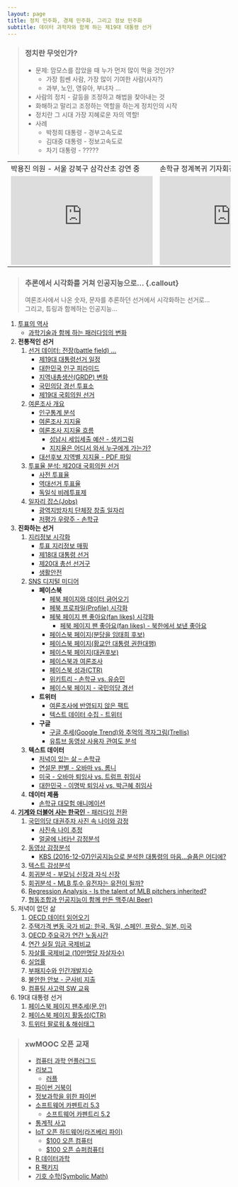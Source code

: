 ```yaml
---
layout: page
title: 정치 민주화, 경제 민주화, 그리고 정보 민주화
subtitle: 데이터 과학자와 함께 하는 제19대 대통령 선거
---
```


> ### 정치란 무엇인가?
>
> * 문제: 맘모스를 잡았을 때 누가 먼저 많이 먹을 것인가?
>     * 가장 힘쎈 사람, 가장 많이 기여한 사람(사자?)
>     * 과부, 노인, 영유아, 부녀자 ...  
> * 사람의 정치 - 갈등을 조정하고 해법을 찾아내는 것  
> * 화해하고 말리고 조정하는 역할을 하는게 정치인의 시작  
> * 정치란 그 시대 가장 지혜로운 자의 역할!  
> * 사례
>     * 박정희 대통령 - 경부고속도로
>     * 김대중 대통령 - 정보고속도로
>     * 차기 대통령 - ?????
> 
<table>
     <tr>
         <td> 박용진 의원 - 서울 강북구 삼각산초 강연 중 </td>
         <td> 손학규 정계복귀 기자회견 </td>
     </tr>
     <tr>
         <td> <iframe width="320" height="200" src="https://www.youtube.com/embed/TmnipWTyIpg" frameborder="0" allowfullscreen></iframe> </td>
         <td> <iframe width="320" height="200" src="https://www.youtube.com/embed/hLqVcl4iwPc" frameborder="0" allowfullscreen></iframe> </td>
     </tr>
</table>

> ### 추론에서 시각화를 거쳐 인공지능으로... {.callout}
>
> 여론조사에서 나온 숫자, 문자를 추론하던 선거에서 시각화하는 선거로...  
> 그리고, 튜링과 함께하는 인공지능... 

1. [투표의 역사](00-vote-history.html) 
    - [과학기술과 함께 하는 패러다임의 변화](01-vote-paradigm.html)
1. **전통적인 선거** 
    1. [선거 데이터: 전장(battle field) ...](03-vote-data.html)
        - [제19대 대통령선거 일정](pe-schedule.html)
        - [대한민국 인구 피라미드](pe-population-pyramid.html)
        - [지역내총생산(GRDP) 변화](pe-grdp.html)
        - [국민의당 경선 투표소](pe-people-party-station.html)
        - [제19대 국회의원 선거](pe-413-election.html)
    1. [여론조사 개요](04-vote-survey.html)
        - [인구통계 분석](05-vote-demographic.html)
        - [여론조사 지지율](07-vote-approval-rating.html)
        - [여론조사 지지율 흐름](07-vote-approval-sankeyplot.html)
            - [성남시 세입세출 예산 - 생키그림](seongnam-budget.html)
            - [지지율은 어디서 와서 누구에게 가는가?](realmeter-sankeyplot.html)
        - [대선후보 지역별 지지율 - PDF 파일](pe-support-by-region.html)
    1. [투표율 분석: 제20대 국회의원 선거](08-vote-ballots.html)
        - [사전 투표율](09-vote-early.html)
        - [역대선거 투표율](10-vote-history.html)
        - [독일식 비례투표제](german-system.html)
    1. [일자리 잡스(Jobs)](pe-jobs.html)     
        - [광역지방자치 단체장 창출 일자리](pe-politician-jobs.html)     
        - [저평가 우량주 - 손학규](pe-hq-mb.html)     
1. **진화하는 선거**        
    1. [지리정보 시각화](http://statkclee.github.io/data-science/geo-info.html)
        - [투표 지리정보 매핑](30-vote-geoinfo.html)
        - [제18대 대통령 선거](http://statkclee.github.io/data-science/geo-18-president.html)
        - [제20대 총선 선거구](06-vote-precinct.html)
        - [생활안전](31-vote-probation-office.html)
    1. [SNS 디지털 미디어](20-vote-digial-media.html)
        - **페이스북**
            - [페북 페이지와 데이터 긁어오기](21-vote-fb.html)
            - [페북 프로파일(Profile) 시각화](fb-profile-viz.html)
            - [페북 페이지 팬 좋아요(fan likes) 시각화](fb-fan-likes.html)
                - [페북 페이지 팬 좋아요(fan likes) - 북한에서 보낸 좋아요](fb-fan-likes-kp.html)
            - [페이스북 페이지(분당을 임태희 후보)](22-vote-fb-page.html)        
            - [페이스북 페이지(황교안 대통령 권한대행)](fb-page-hwang.html)        
            - [페이스북 페이지(대권후보)](fb-hq-page.html)
            - [페이스북과 여론조사](fb-vs-survey.html)
            - [페이스북 성과(CTR)](fb-ctr.html)
            - [위키트리 - 손학규 vs. 유승민](fb-wikitree-sohn-vs-yoo.html)
            - [페이스북 페이지 - 국민의당 경선](fb-people-party.html)
        - **트위터**
            - [여론조사에 반영되지 않은 팩트](twitter-activity.html)
            - [텍스트 데이터 수집 - 트위터](http://statkclee.github.io/ml/ml-text-twitter.html)
        - **구글**
            - [구글 추세(Google Trend)와 추억의 격자그림(Trellis)](google-trend.html)
            - [유튜브 동영상 사용자 관여도 분석](youtube-activity.html)        
    1. **텍스트 데이터**
        - [저녁이 있는 삶 – 손학규](http://statkclee.github.io/ml/ml-book.html)
        - [연설문 판별 - 오바마 vs. 롬니](text-classify-speeches.html)
        - [미국 - 오바마 퇴임사 vs. 트럼프 취임사](http://statkclee.github.io/ml/ml-wordcloud.html)
        - [대한민국 - 이명박 퇴임사 vs. 박근혜 취임사](text-mb-gh.html)
    1. **데이터 제품**
        - [손학규 대모험 애니메이션](pe-adventure-animation.html)
1. [**기계와 더불어 사는 한국인** - 패러다임 전환](https://statkclee.github.io/xwMOOC/paradigm/)
    1. [국민의당 대권주자 사진 속 나이와 감정](ml-people-party-candidate.html)
        - [사진속 나이 추정](http://statkclee.github.io/deep-learning/ms-oxford-age.html)
        - [얼굴에 나타난 감정분석](http://statkclee.github.io/deep-learning/ms-oxford-emotion.html)
    1. [동영상 감정분석](http://statkclee.github.io/deep-learning/ms-oxford-video.html)
        - [KBS (2016-12-07)인공지능으로 분석한 대통령의 마음…슬픔은 어디에?](http://news.kbs.co.kr/news/view.do?ncd=3390429)
    1. [텍스트 감성분석](http://statkclee.github.io/deep-learning/ms-cognitive-text-sentiment.html)
    1. [회귀분석 - 부모님 신장과 자식 신장](pe-regression.html)
    1. [회귀분석 - MLB 투수 유전자는 유전이 될까?](pe-baseball-era.html)
    1. [Regression Analysis - Is the talent of MLB pitchers inherited?](pe-baseball-era-english.html)
    1. [협동조합과 인공지능이 함께 만든 맥주(AI Beer)](ai-beer.html)
1. 저녁이 없던 삶
    1. [OECD 데이터 읽어오기](read-oecd-dataset.html)
    1. [주택가격 변동 국가 비교: 한국, 독일, 스페인, 프랑스, 일본, 미국](dallas-house-price.html) 
    1. [OECD 주요국가 연간 노동시간](oecd-annual-labor-hour.html) 
    1. [연간 실질 임금 국제비교](oecd-annual-wage-usd.html) 
    1. [자살률 국제비교 (10만명당 자살자수)](oecd-suicide.html) 
    1. [실업률](oecd-unemployment.html) 
    1. [부패지수와 인간개발지수](korea-cpi-hdi.html) 
    1. [불안한 안보 - 군사비 지출](korea-military.html) 
    1. [컴퓨팅 사고력 SW 교육](ct-education.html) 
1. 19대 대통령 선거
    1. [페이스북 페이지 팬추세(문,안)](fb-fans-trends.html)
    1. [페이스북 페이지 활동성(CTR)](fb-page-ctr.html)
    1. [트위터 팔로워 & 해쉬태그](tw-follower-hashtag.html)

> ### xwMOOC 오픈 교재
> 
> - [컴퓨터 과학 언플러그드](http://unplugged.xwmooc.org)  
> - [리보그](http://reeborg.xwmooc.org)  
>      - [러플](http://rur-ple.xwmooc.org)  
> - [파이썬 거북이](http://swcarpentry.github.io/python-novice-turtles/index-kr.html)  
> - [정보과학을 위한 파이썬](http://python.xwmooc.org)  
> - [소프트웨어 카펜트리 5.3](http://statkclee.github.io/swcarpentry-version-5-3-new/)
>     - [소프트웨어 카펜트리 5.2](http://swcarpentry.xwmooc.org)
> - [통계적 사고](http://think-stat.xwmooc.org/)
> - [IoT 오픈 하드웨어(라즈베리 파이)](http://raspberry-pi.xwmooc.org/)
>     - [$100 오픈 컴퓨터](http://computer.xwmooc.org/)   
>     - [$100 오픈 슈퍼컴퓨터](http://computers.xwmooc.org/)
> - [R 데이터과학](http://statkclee.github.io/data-science)
> - [R 팩키지](http://r-pkgs.xwmooc.org/)
> - [기호 수학(Symbolic Math)](http://sympy.xwmooc.org/)


